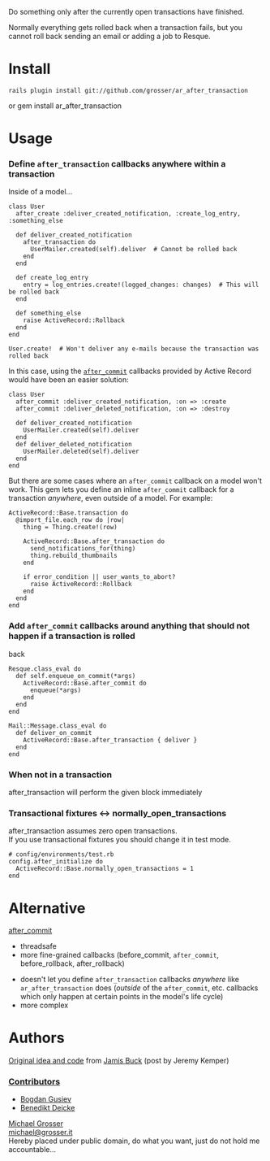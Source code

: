 Do something only after the currently open transactions have finished.

Normally everything gets rolled back when a transaction fails, but you cannot roll back sending an email or adding a job to Resque.

Install
=======
    rails plugin install git://github.com/grosser/ar_after_transaction
or
    gem install ar_after_transaction


Usage
=====

### Define `after_transaction` callbacks anywhere within a transaction

Inside of a model...

    class User
      after_create :deliver_created_notification, :create_log_entry, :something_else

      def deliver_created_notification
        after_transaction do
          UserMailer.created(self).deliver  # Cannot be rolled back
        end
      end

      def create_log_entry
        entry = log_entries.create!(logged_changes: changes)  # This will be rolled back
      end

      def something_else
        raise ActiveRecord::Rollback
      end
    end

    User.create!  # Won't deliver any e-mails because the transaction was rolled back

In this case, using the
[`after_commit`](http://api.rubyonrails.org/classes/ActiveRecord/Transactions/ClassMethods.html#method-i-after_commit)
callbacks provided by Active Record would have been an easier solution:

    class User
      after_commit :deliver_created_notification, :on => :create
      after_commit :deliver_deleted_notification, :on => :destroy

      def deliver_created_notification
        UserMailer.created(self).deliver
      end
      def deliver_deleted_notification
        UserMailer.deleted(self).deliver
      end
    end

But there are some cases where an `after_commit` callback on a model won't work. This gem lets you
define an inline `after_commit` callback for a transaction *anywhere*, even outside of a model. For
example:

    ActiveRecord::Base.transaction do
      @import_file.each_row do |row|
        thing = Thing.create!(row)

        ActiveRecord::Base.after_transaction do
          send_notifications_for(thing)
          thing.rebuild_thumbnails
        end

        if error_condition || user_wants_to_abort?
          raise ActiveRecord::Rollback
        end
      end
    end

### Add `after_commit` callbacks around anything that should not happen if a transaction is rolled
back

    Resque.class_eval do
      def self.enqueue_on_commit(*args)
        ActiveRecord::Base.after_commit do
          enqueue(*args)
        end
      end
    end

    Mail::Message.class_eval do
      def deliver_on_commit
        ActiveRecord::Base.after_transaction { deliver }
      end
    end

### When not in a transaction
after_transaction will perform the given block immediately

### Transactional fixtures <-> normally_open_transactions
after_transaction assumes zero open transactions.<br/>
If you use transactional fixtures you should change it in test mode.

    # config/environments/test.rb
    config.after_initialize do
      ActiveRecord::Base.normally_open_transactions = 1
    end

Alternative
===========
[after_commit](https://github.com/pat/after_commit)<br/>
 + threadsafe<br/>
 + more fine-grained callbacks (before_commit, `after_commit`, before_rollback, after_rollback)<br/>
 - doesn't let you define `after_transaction` callbacks *anywhere* like `ar_after_transaction` does (*outside* of the `after_commit`, etc. callbacks which only happen at certain points in the model's life cycle)<br/>
 - more complex<br/>

Authors
=======
[Original idea and code](https://rails.lighthouseapp.com/projects/8994/tickets/2991-after-transaction-patch) from [Jamis Buck](http://weblog.jamisbuck.org/) (post by Jeremy Kemper)

### [Contributors](http://github.com/grosser/ar_after_transaction/contributors)
 - [Bogdan Gusiev](http://gusiev.com)
 - [Benedikt Deicke](http://blog.synatic.net)

[Michael Grosser](http://grosser.it)<br/>
michael@grosser.it<br/>
Hereby placed under public domain, do what you want, just do not hold me accountable...

